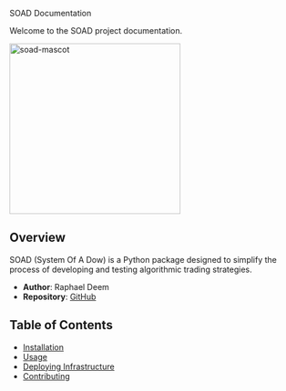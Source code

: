 SOAD Documentation

Welcome to the SOAD project documentation.

<img src="https://github.com/r0fls/soad/assets/1858004/7369c3af-b4e6-41d9-997c-eaa0b81b969d" alt="soad-mascot" width="300"/>

## Overview

SOAD (System Of A Dow) is a Python package designed to simplify the process of developing and testing algorithmic trading strategies.

- **Author**: Raphael Deem
- **Repository**: [GitHub](https://github.com/r0fls/soad)

## Table of Contents

- [Installation](installation.md)
- [Usage](usage.md)
- [Deploying Infrastructure](deploying-infrastructure.md)
- [Contributing](contributing.md)
